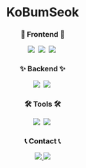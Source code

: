 <h1 align="center"> KoBumSeok</h1>

<h3 align="center">🌟 Frontend 🌟</h3>
<div align="center">  
  <img src="https://img.shields.io/badge/HTML5-E34F26?style=flat-square&logo=HTML5&logoColor=white"/>&nbsp;
  <img src="https://img.shields.io/badge/CSS3-1572B6?style=flat-square&logo=CSS3&logoColor=white"/>&nbsp;
  <img src="https://img.shields.io/badge/javascript-F7DF1E?style=flat-square&logo=javascript&logoColor=white"/>&nbsp;  
</div>
<h3 align="center">✨ Backend ✨</h3>
<div align="center">  
  <img src="https://img.shields.io/badge/Java-007396?style=flat-square&logo=Java&logoColor=white">&nbsp;  
  <img src="https://img.shields.io/badge/python-3776AB?style=flat-square&logo=python&logoColor=white"/>&nbsp;  
</div>
<h3 align="center">🛠 Tools 🛠</h3>
<div align="center">
  <img src="https://img.shields.io/badge/Uipath-FA4616?style=flat-square&logo=Uipath&logoColor=white"/>&nbsp;
  <img src="https://img.shields.io/badge/GitHub-181717?style=flat-square&logo=GitHub&logoColor=white"/>&nbsp;
</div>
<h3 align="center">📞 Contact 📞</h3>
<div align="center">
    <a href="mailto:soon6785@gmail.com">
        <img src="https://img.shields.io/badge/Gmail-EA4335?style=for-the-badge&logo=Gmail&logoColor=white"> 
    </a>
    <a href="https://open.kakao.com/o/s0JhViCg">
        <img src="https://img.shields.io/badge/KakaoTalk-FFCD00?style=for-the-badge&logoColor=black&logo=KakaoTalk"> 
    </a>
</div>
